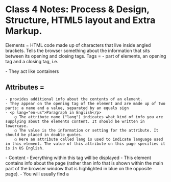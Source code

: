 # Class 4 Notes: Process & Design, Structure, HTML5 layout and Extra Markup.

Elements = HTML code made up of characters that live inside angled brackets. Tells the browser something about the information that sits between its opening and closing tags.
Tags =
	- part of elements, an opening tag and a closing tag, i.e. <p> </p>
	- They act like containers

## Attributes = 
	- provides additional info about the contents of an element.
	- They appear on the opening tag of the element and are made up of two parts: a name and a value, separated by an equals sign
	- <p lang="en-us">Paragraph in English</p>
		○ The attribute name ("lang") indicates what kind of info you are supplying about the elements content. It should be written in lowercase.
		○ The value is the information or setting for the attribute. It should be placed in double quotes. 
		○ Here an attribute called lang is used to indicate language used in this element. The value of this attribute on this page specifies it is in US English.
<body>
	- Content
	- Everything within this tag will be displayed
<head>
	- This element contains info about the page (rather than info that is shown within the main part of the browser window that is highlighted in blue on the opposite page).
	- You will usually find a <title> element inside the <head> element

HTML
	- Hypertext Markup Language
	- Hypertext refers to the fact that HTML allows visitors to move from one page to another quickly and easily.
	- A markup language allows you to annotate text, and these annotation provide additional meaning to the contents of a document.

## The Evolution of HTML
	- I've been aware of some of the history of HTML, but I didn't know much about XHTML 1.0. 
	- XHTML 1.0 was release in 2000. XML was published in 1988 and it's purpose was to allow people to write new markup languages. Since HTML was the most widely used markup language around, it was decided that HTML 4 should be reformulated to follow the rules of XML and it was renamed XHTML. 
	- Some new, more strict rules were put into place, including:
		○ Every element needed a closing tag, attribute names were in lower case, all attributes required a value, plus more…
	- There were 3 different versions of XHTML (Strict, transitional, and Frameset)
	- HTML5 is actually WIP.
	
### Other Definitions:
	- DOCTYPES: this is a declaration  to tell a browser which version of HTML the page is using <!DOCTYPE html>
	- Comments in HTML: <!-- --> this code allows for comments, which will not be visible to the browser. Helpful for someone who hasn't looked at the code before, or even yourself if it's been a long time since creation. 
	- ID Attribute: every HTML element can carry an attribute. Used to uniquely identify that element from other elements on the page. It's important that no two elements on the same page have the same value for their id attributes (otherwise the value is no longer unique).
		○ Giving an element a unique identity allows you to style it differently from any other instance of the same element on the page. 
		○ Known as a global attribute because it can be used on any element. 
		○ Example <p id="pullquote">
	- Class attribute: This allows you to identify several elements as being different from the other elements on the page. 
		○ Its value should describe the class it belongs to. 
	- Block elements: these elements will always appear to start on a new line in the browser window. 
		○ Examples: <h1>, <p>, <ul>, and <li>.
	- Inline elements: they always appear to continue on the same line as their neighbouring elements. 
		○ Examples: <a>, <b>, <em>, and <img>
		○ <em> = Italicize
		○ <b> = bold
	- <div>: this element allows you to group a set of elements together in one block-level box.
		○ Using an id or class attribute on the <div> element will allow you to create CSS style rules to indicate how much space the <div> element should occupy on the screen and change the appearance of all the elements contained within it.  
		○ Examples: 
			○ you might create a <div> element to contain all of the elements for the header of your site (the logo and the navigation.
			○ Or, you might create a <div> to contain comments from visitors
	- <span>
		○ Acts like an inline equivalent of the <div> element and is used to:
			1) Contain a section of text where there is no other suitable element to differentiate it from its surrounding text
			2) Contains a number of inline elements
		○ Most common reason to use it is so they can control the appearance of the content of these elements using CSS.
	- <iframe>
		○ Like a little window that has been cut into your page--and in that window you can see another page. 
		○ Example: 
			○ Embedded Google Maps
		○ <iframe> attributes:
			○ src: specifies the URL of the page to show in the frame
			○ height: specifies the heigh of the iframe in pixels. 
			○ width: specifies to the width of the iframe in pixels
	- Scrolling: not supported in HTML5, indicates whether the iframe should have scrollbars.
	- Frameborder:  also not supported in HTML5, indicates whether the iframe should have a border or not. 0 = no, 1 = yes.
	- Seamless: applied to an iframe where scrollbars are not desired. 
		○ Does not need a value
		○ Authors commonly give it a value of seamless
	- <meta>
		○ Lives inside the <head> element and contains info about the page
		○ Not visible to users, tells search engines about the page, who created it, and whether or not it is time sensitive (can expire).
		○ Empty element (does not have a closing tag).
		○ Most common attributes are name and content attributes, name attribute is the property you are setting, and the value of the content attribute is the value that you want to give this property. 
		○ Description: used by search engines to understand what the page is about, should be limited to 155 characters. 
			○ <meta name="description"
				□ Content="An Essay on Installation Art" />
		○ Keywords: contains a list of comma-separated words that a user might search on to find the page, this no longer has any noticeable affect on how search e ngines index your site. 
		○ Robots: indicates whether a search engine should add this page to their search results. 
			○ "no index" = page should not be added.
			○ "no follow" = should add but not any pages it’s linked to.
				□ <meta name="robots"
					® Content="no follow" />
		○ <meta> element also uses the http-equiv and content attributes in pairs
			○ Author: defines the author of the page
			○ Pragma: prevents the browser from caching the page
			○ Expires: because browsers often cache the content of the page, the expires option can be used to indicate when the page should expire (and no longer be cached). Date must be specified in the format shown: Fri, 04 Apr 2014 23:59:59 GMT"
		○ Escape characters: <, >, &, ", ',',", X, etc. (page 194)
		○ <aside>
			- Inside <article>
				□ Should contain info that is related to the article but not essential to its meaning.
				□ Example: a pullquote or glossary might be considered as an aside to the article it relates to.
			- Outside <article>
				□ Acts as a container for content that is related to the entire page
				□ Example: it might contain links to other sections of the site, a list of recent posts, a search box, or recent tweets by the author.
		○ <figure>
			○ Used to contain any content that is referenced from the main flow of an article (not just images)
			○ Examples:
				□ Images
				□ Videos
				□ Graphs
				□ Diagrams
				□ Code samples
				□ Text that supports the main body of an article
		

